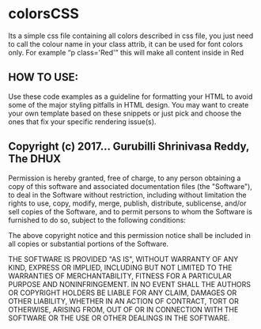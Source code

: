 # colorsCSS
Its a simple css file containing all colors described in css file, you just need to call the colour name in your class attrib, it can be used for font colors only. For example <q>p class='Red'</q> this will make all content inside in Red

## HOW TO USE:

Use these code examples as a guideline for formatting your HTML to avoid some of the major styling pitfalls in HTML design. You may want to create your own template based on these snippets or just pick and choose the ones that fix your specific rendering issue(s).


## Copyright (c) 2017... Gurubilli Shrinivasa Reddy, The DHUX

Permission is hereby granted, free of charge, to any person obtaining a copy of this software and associated documentation files (the "Software"), to deal in the Software without restriction, including without limitation the rights to use, copy, modify, merge, publish, distribute, sublicense, and/or sell copies of the Software, and to permit persons to whom the Software is furnished to do so, subject to the following conditions:

The above copyright notice and this permission notice shall be included in all copies or substantial portions of the Software.

THE SOFTWARE IS PROVIDED "AS IS", WITHOUT WARRANTY OF ANY KIND, EXPRESS OR IMPLIED, INCLUDING BUT NOT LIMITED TO THE WARRANTIES OF MERCHANTABILITY, FITNESS FOR A PARTICULAR PURPOSE AND NONINFRINGEMENT. IN NO EVENT SHALL THE AUTHORS OR COPYRIGHT HOLDERS BE LIABLE FOR ANY CLAIM, DAMAGES OR OTHER LIABILITY, WHETHER IN AN ACTION OF CONTRACT, TORT OR OTHERWISE, ARISING FROM, OUT OF OR IN CONNECTION WITH THE SOFTWARE OR THE USE OR OTHER DEALINGS IN THE SOFTWARE. 

